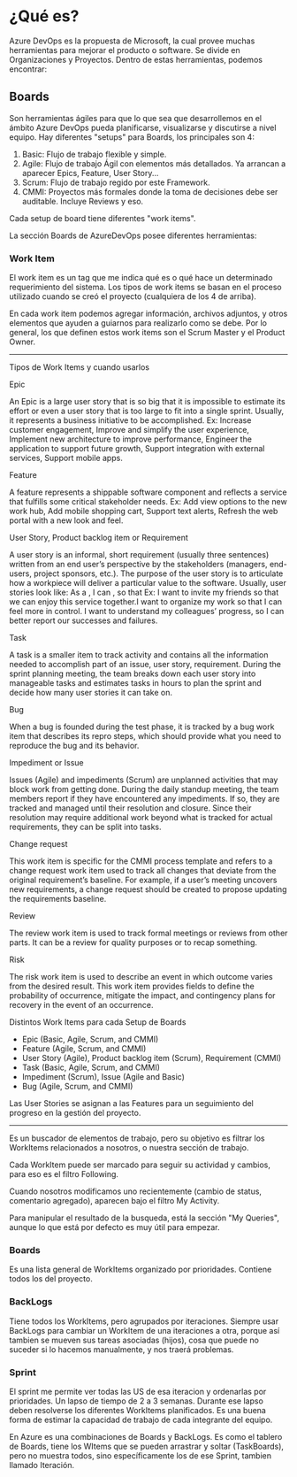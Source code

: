 # ¿Qué es?
Azure DevOps es la propuesta de Microsoft, la cual provee muchas herramientas para mejorar el producto o software.
Se divide en Organizaciones y Proyectos.
Dentro de estas herramientas, podemos encontrar:

## Boards
Son herramientas ágiles para que lo que sea que desarrollemos en el ámbito Azure DevOps pueda planificarse, visualizarse y discutirse a nivel equipo.
Hay diferentes "setups" para Boards, los principales son 4:
1) Basic: Flujo de trabajo flexible y simple.
2) Agile: Flujo de trabajo Ágil con elementos más detallados. Ya arrancan a aparecer Epics, Feature, User Story...
3) Scrum: Flujo de trabajo regido por este Framework.
4) CMMI: Proyectos más formales donde la toma de decisiones debe ser auditable. Incluye Reviews y eso.

Cada setup de board tiene diferentes "work items".

La sección Boards de AzureDevOps posee diferentes herramientas:

### Work Item
El work item es un tag que me indica qué es o qué hace un determinado requerimiento del sistema.
Los tipos de work items se basan en el proceso utilizado cuando se creó el proyecto (cualquiera de los 4 de arriba).

En cada work item podemos agregar información, archivos adjuntos, y otros elementos que ayuden a guiarnos para realizarlo como se debe.
Por lo general, los que definen estos work items son el Scrum Master y el Product Owner.

---

Tipos de Work Items y cuando usarlos

Epic

An Epic is a large user story that is so big that it is impossible to estimate its effort or even a user story that is too large to fit into a single sprint. Usually, it represents a business initiative to be accomplished.
Ex: Increase customer engagement, Improve and simplify the user experience, Implement new architecture to improve performance, Engineer the application to support future growth, Support integration with external services, Support mobile apps.

Feature

A feature represents a shippable software component and reflects a service that fulfills some critical stakeholder needs.
Ex: Add view options to the new work hub, Add mobile shopping cart, Support text alerts, Refresh the web portal with a new look and feel.

User Story, Product backlog item or Requirement

A user story is an informal, short requirement (usually three sentences) written from an end user’s perspective by the stakeholders (managers, end-users, project sponsors, etc.). The purpose of the user story is to articulate how a workpiece will deliver a particular value to the software.
Usually, user stories look like:
As a <role>, I can <goal or need>, so that <why>
Ex: I want to invite my friends so that we can enjoy this service together.I want to organize my work so that I can feel more in control. I want to understand my colleagues’ progress, so I can better report our successes and failures.
  
Task
  
A task is a smaller item to track activity and contains all the information needed to accomplish part of an issue, user story, requirement.
During the sprint planning meeting, the team breaks down each user story into manageable tasks and estimates tasks in hours to plan the sprint and decide how many user stories it can take on.

Bug
  
When a bug is founded during the test phase, it is tracked by a bug work item that describes its repro steps, which should provide what you need to reproduce the bug and its behavior. 

Impediment or Issue
  
Issues (Agile) and impediments (Scrum) are unplanned activities that may block work from getting done.
During the daily standup meeting, the team members report if they have encountered any impediments. If so, they are tracked and managed until their resolution and closure.
Since their resolution may require additional work beyond what is tracked for actual requirements, they can be split into tasks.
  
Change request
  
This work item is specific for the CMMI process template and refers to a change request work item used to track all changes that deviate from the original requirement’s baseline.
For example, if a user’s meeting uncovers new requirements, a change request should be created to propose updating the requirements baseline.
  
Review
  
The review work item is used to track formal meetings or reviews from other parts. It can be a review for quality purposes or to recap something.
  
Risk
  
The risk work item is used to describe an event in which outcome varies from the desired result. This work item provides fields to define the probability of occurrence, mitigate the impact, and contingency plans for recovery in the event of an occurrence.
  
  

Distintos Work Items para cada Setup de Boards

* Epic (Basic, Agile, Scrum, and CMMI)
* Feature (Agile, Scrum, and CMMI)
* User Story (Agile), Product backlog item (Scrum), Requirement (CMMI)
* Task (Basic, Agile, Scrum, and CMMI)
* Impediment (Scrum), Issue (Agile and Basic)
* Bug (Agile, Scrum, and CMMI)

Las User Stories se asignan a las Features para un seguimiento del progreso en la gestión del proyecto.

---

Es un buscador de elementos de trabajo, pero su objetivo es filtrar los WorkItems relacionados a nosotros, o nuestra sección de trabajo.

Cada WorkItem puede ser marcado para seguir su actividad y cambios, para eso es el filtro Following.

Cuando nosotros modificamos uno recientemente (cambio de status, comentario agregado), aparecen bajo el filtro My Activity.

Para manipular el resultado de la busqueda, está la sección "My Queries", aunque lo que está por defecto es muy útil para empezar. 


### Boards

Es una lista general de WorkItems organizado por prioridades. Contiene todos los del proyecto.

### BackLogs

Tiene todos los WorkItems, pero agrupados por iteraciones.
Siempre usar BackLogs para cambiar un WorkItem de una iteraciones a otra, porque así tambien se mueven sus tareas asociadas (hijos), cosa que puede no suceder si lo hacemos manualmente, y nos traerá problemas.

### Sprint

El sprint me permite ver todas las US de esa iteracion y ordenarlas por prioridades.
Un lapso de tiempo de 2 a 3 semanas. Durante ese lapso deben resolverse los diferentes WorkItems planificados. Es una buena forma de estimar la capacidad de trabajo de cada integrante del equipo.

En Azure es una combinaciones de Boards y BackLogs. Es como el tablero de Boards, tiene los WItems que se pueden arrastrar y soltar (TaskBoards), pero no muestra todos, sino específicamente los de ese Sprint, tambien llamado Iteración. 






